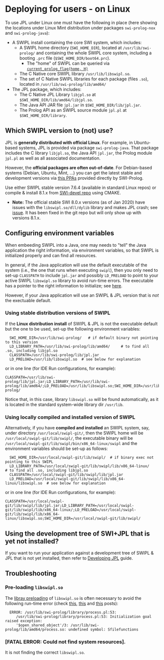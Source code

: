 # Deploying for users - on Linux

To use JPL under Linux one must have the following in place (here showing the locations under Linux Mint distribution under packages `swi-prolog-nox` and `swi-prolog-java`):

* A SWIPL install containing the core SWI system, which includes:
   * A SWIPL home directory (`SWI_HOME_DIR`), located at `/usr/lib/swi-prolog/` and containing the whole SWIPL core system, including a booting `.prc` file (`$SWI_HOME_DIR/boot64.prc`).
       * The "home" of SWIPL can be queried via [`current_prolog_flag(home, H)`](https://www.swi-prolog.org/pldoc/man?predicate=current_prolog_flag/2)
   * The C Native core SWIPL library `/usr/lib/libswipl.so`.
   * The set of C Native SWIPL libraries for each package (files `.so`), located in `/usr/lib/swi-prolog/lib/amd64/`
* The JPL package, which includes:
   * The C Native JPL Library `libjpl.so` at `$SWI_HOME_DIR/lib/amd64/libjpl.so`.
   * The Java API JAR file `jpl.jar` in `$SWI_HOME_DIR/lib/jpl.jar`.
   * The Prolog API as an SWIPL source module `jpl.pl` at `$SWI_HOME_DIR/library`.
   
## Which SWIPL version to (not) use?
  
JPL is **generally distributed with official Linux**. For example, in Ubuntu-based systems, JPL is provided via package `swi-prolog-java`. That package includes the C library `libjpl.so`, the Java API `jpl.jar`, the Prolog module `jpl.pl` as well as all associated documentation.

However, the **official packages are often out-of-date**. For Debian-based systems (Debian, Ubuntu, Mint, ...) you can get the latest stable and development versions via [this PPAs](http://www.swi-prolog.org/build/PPA.txt) provided directly by SWI-Prolog.

Use either SWIPL stable version 7.6.4 (available in standard Linux repos) or compile & install 8.1.x from [SWI-devel repo](https://github.com/SWI-Prolog/swipl-devel) using CMAKE.
   * **Note:** The official stable SWI 8.0.x versions (as of Jan 2020) have issues with the `libswipl.so/dll/dylib` library and makes JPL crash; see [issue](https://github.com/ssardina-research/packages-jpl/issues/21). It has been fixed in the git repo but will only show up with versions 8.1.x.
   
## Configuring environment variables

When embeeding SWIPL into a Java, one may needs to "tell" the Java application the right information, via environment variables, so that SWIPL is initialized properly and can find all resources.

In general, if the Java application will use the default executable of the system (i.e., the one that runs when executing `swipl`), then you only need to set-up `CLASSPATH` to include `jpl.jar` and possibly `LD_PRELOAD` to point to your active SWIPL `libswipl.so` library to avoid run-time errors. The executable has a pointer to the right information to initialize; see [here](https://www.swi-prolog.org/FAQ/FindResources.html).

However, if your Java application will use an SWIPL & JPL version that is _not_ the exectuable default.

### Using stable distribution versions of SWIPL

If the **Linux distribution install** of SWIPL & JPL is not the executable default but the one to be used, set-up the following environment variables:

      SWI_HOME_DIR=/usr/lib/swi-prolog/   # if default binary not pointing to this version
      LD_LIBRARY_PATH=/usr/lib/swi-prolog/lib/amd64/     # to find all .so, including libjpl.so
      CLASSPATH=/usr/lib/swi-prolog/lib/jpl.jar
      LD_PRELOAD=/usr/lib/libswipl.so  # see below for explanation

or in one line (for IDE Run configurations, for example):

    CLASSPATH=/usr/lib/swi-prolog/lib/jpl.jar;LD_LIBRARY_PATH=/usr/lib/swi-prolog/lib/amd64/;LD_PRELOAD=/usr/lib/libswipl.so;SWI_HOME_DIR=/usr/lib/swi-prolog/

Notice that, in this case, library `libswipl.so` will be found automatically, as it is located in the standard system-wide library dir `/usr/lib`.

### Using locally compiled and installed version of SWIPL

Alternatively, if you have **compiled and installed** an SWIPL system, say, under directory `/usr/local/swipl-git/`, then the SWIPL home will be `/usr/local/swipl-git/lib/swipl/`, the executable binary will be `/usr/local/swipl-git/lib/swipl/bin/x86_64-linux/swipl` and the environment variables should be set-up as follows:

      SWI_HOME_DIR=/usr/local/swipl-git/lib/swipl/  # if binary exec not pointing to this SWIPL
      LD_LIBRARY_PATH=/usr/local/swipl-git/lib/swipl/lib/x86_64-linux/     # to find all .so, including libjpl.so
      CLASSPATH=/usr/local/swipl-git/lib/swipl/lib/jpl.jar
      LD_PRELOAD=/usr/local/swipl-git/lib/swipl/lib/x86_64-linux/libswipl.so  # see below for explanation

or in one line (for IDE Run configurations, for example):

    CLASSPATH=/usr/local/swipl-git/lib/swipl/lib/jpl.jar;LD_LIBRARY_PATH=/usr/local/swipl-git/lib/swipl/lib/x86_64-linux/;LD_PRELOAD=/usr/local/swipl-git/lib/swipl/lib/x86_64-linux/libswipl.so;SWI_HOME_DIR=/usr/local/swipl-git/lib/swipl/

## Using the development tree of SWI+JPL that is yet not installed?

If you want to run your application against a development tree of SWIPL & JPL that is not yet installed, then refer to [Developing JPL](TutorialDeveloping.md) guide.


## Troubleshooting

### Pre-loading `libswipl.so`

The [libray preloading](https://blog.cryptomilk.org/2014/07/21/what-is-preloading/) of `libswipl.so` is often necessary to avoid the following run-time error (check [this](https://answers.ros.org/question/132411/unable-to-load-existing-owl-in-semantic-map-editor/), [this](https://github.com/yuce/pyswip/issues/10) and [this](https://bugs.debian.org/cgi-bin/bugreport.cgi?bug=690734) posts):

      ERROR: /usr/lib/swi-prolog/library/process.pl:53:
         /usr/lib/swi-prolog/library/process.pl:53: Initialization goal raised exception:
         '$open_shared_object'/3: /usr/lib/swi-prolog/lib/amd64/process.so: undefined symbol: Sfilefunctions

###  [FATAL ERROR: Could not find system resources].

It is not finding the correct `libswipl.so`. 
